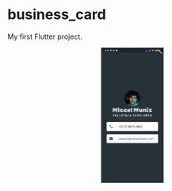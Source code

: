 # business_card

My first Flutter project.
<div align="center">
<img src="https://raw.githubusercontent.com/micaelmz/micaelmz/main/images/screen_shot_bcard_flutter.jpg" width="25%"></img>
</div>
